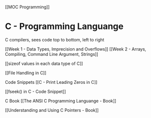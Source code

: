 [[MOC Programming]]

# C - Programming Languange


C compilers, sees code top to bottom, left to right

[[Week 1 - Data Types, Imprecision and Overflows]]
[[Week 2 - Arrays, Compiling, Command Line Argument, Strings]]


[[sizeof values in each data type of C]]


[[File Handling in C]]


Code Snippets
[[C - Print Leading Zeros in C]]

[[fseek() in C - Code Snippet]]

C Book
[[The ANSI C Programming Languange - Book]]

[[Understanding and Using C Pointers - Book]]


